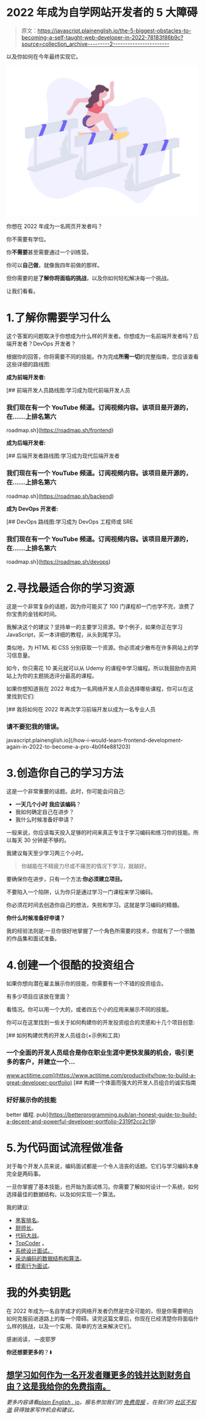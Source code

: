 # 2022 年成为自学网站开发者的 5 大障碍

> 原文：<https://javascript.plainenglish.io/the-5-biggest-obstacles-to-becoming-a-self-taught-web-developer-in-2022-78183f86b9c?source=collection_archive---------2----------------------->

以及你如何在今年最终实现它。

![](img/071006d1048031d6e8820bbfe09423c2.png)

你想在 2022 年成为一名网页开发者吗？

你不需要有学位。

你**不需要**甚至需要通过一个训练营。

你可以**自己做**，就像我四年前做的那样。

但你需要的是**了解你将面临的挑战**，以及你如何轻松解决每一个挑战。

让我们看看。

# 1.了解你需要学习什么

这个答案的问题取决于你想成为什么样的开发者。你想成为一名前端开发者吗？后端开发者？DevOps 开发者？

根据你的回答，你将需要不同的技能。作为完成**所需一切**的完整指南，您应该查看这些详细的路线图:

**成为前端开发者:**

[](https://roadmap.sh/frontend) [## 前端开发人员路线图:学习成为现代前端开发人员

### 我们现在有一个 YouTube 频道。订阅视频内容。该项目是开源的，在……上排名第六

roadmap.sh](https://roadmap.sh/frontend) 

**成为后端开发者:**

[](https://roadmap.sh/backend) [## 后端开发者路线图:学习成为现代后端开发者

### 我们现在有一个 YouTube 频道。订阅视频内容。该项目是开源的，在……上排名第六

roadmap.sh](https://roadmap.sh/backend) 

**成为 DevOps 开发者:**

[](https://roadmap.sh/devops) [## DevOps 路线图:学习成为 DevOps 工程师或 SRE

### 我们现在有一个 YouTube 频道。订阅视频内容。该项目是开源的，在……上排名第六

roadmap.sh](https://roadmap.sh/devops) 

# 2.寻找最适合你的学习资源

这是一个非常复杂的话题，因为你可能买了 100 门课程却一门也学不完，浪费了你宝贵的金钱和时间。

我解决这个的建议？坚持单一的主要学习资源。举个例子，如果你正在学习 JavaScript，买一本详细的教程，从头到尾学习。

类似地，为 HTML 和 CSS 分别获取一个资源。你必须减少散布在许多网站上的学习信息量。

如今，你只需花 10 美元就可以从 Udemy 的课程中学习编程。所以我鼓励你去网站上为你的主题挑选评分最高的课程。

如果你想知道我在 2022 年成为一名网络开发人员会选择哪些课程，你可以在这里找到它们:

[](/how-i-would-learn-frontend-development-again-in-2022-to-become-a-pro-4b0f4e881203) [## 我将如何在 2022 年再次学习前端开发以成为一名专业人员

### 请不要犯我的错误。

javascript.plainenglish.io](/how-i-would-learn-frontend-development-again-in-2022-to-become-a-pro-4b0f4e881203) 

# 3.创造你自己的学习方法

这是一个非常重要的话题。此时，你可能会问自己:

*   **一天几个小时** **我应该编码**？
*   我如何确定自己在进步？
*   我什么时候准备好申请？

一般来说，你应该每天投入足够的时间来真正专注于学习编码和练习你的技能。所以每天 30 分钟是不够的。

我建议每天至少学习两三个小时。

> 你越能在不精疲力尽或不痛苦的情况下学习，就越好。

要确保你在进步，只有一个方法:**你必须建立项目。**

不要陷入一个陷阱，认为你只是通过学习一门课程来学习编码。

你必须花时间去创造你自己的想法，失败和学习。这就是学习编码的精髓。

**你什么时候准备好申请？**

我的经验法则是:一旦你很好地掌握了一个角色所需要的技术，你就有了一个很酷的作品集和面试准备。

# 4.创建一个很酷的投资组合

如果你想向潜在雇主展示你的技能，你需要有一个不错的投资组合。

有多少项目应该放在里面？

看情况。你可以用一个大的，或者四五个小的应用来展示不同的技能。

你可以在这里找到一些关于如何构建你的开发投资组合的灵感和十几个项目创意:

[](https://www.actitime.com/productivity/how-to-build-a-great-developer-portfolio) [## 如何构建优秀的开发人员组合(+示例和工具)

### 一个全面的开发人员组合是你在职业生涯中更快发展的机会，吸引更多的客户，并建立一个…

www.actitime.com](https://www.actitime.com/productivity/how-to-build-a-great-developer-portfolio) [](https://betterprogramming.pub/an-honest-guide-to-build-a-decent-and-powerful-developer-portfolio-2319f2cc2c19) [## 构建一个体面而强大的开发人员组合的诚实指南

### 好好展示你的技能

better 编程. pub](https://betterprogramming.pub/an-honest-guide-to-build-a-decent-and-powerful-developer-portfolio-2319f2cc2c19) 

# 5.为代码面试流程做准备

对于每个开发人员来说，编码面试都是一个令人沮丧的话题。它们与学习编码本身完全是两码事。

一旦你掌握了基本技能，也开始为面试练习。你需要了解如何设计一个系统，如何选择最佳的数据结构，以及如何实现一个算法。

我的建议:

*   [黑客排名](https://www.hackerrank.com/dashboard)。
*   [厨师长](https://www.codechef.com/)。
*   [代码大战](https://www.codewars.com/)。
*   [TopCoder](https://www.topcoder.com/challenges) 。
*   [系统设计面试。](https://www.educative.io/courses/grokking-the-system-design-interview)
*   [采访编码的数据结构和算法](https://www.educative.io/courses/data-structures-coding-interviews-javascript)。
*   [摸索行为面试](https://www.educative.io/courses/grokking-the-behavioral-interview?aid=5082902844932096&utm_source=google&utm_medium=paid&utm_content=dynamic&utm_term=&utm_campaign=%5BTest%5D+Dynamic+Verticals&utm_source=adwords&utm_medium=ppc&hsa_acc=5451446008&hsa_cam=14045073269&hsa_grp=133859926209&hsa_ad=569481581926&hsa_src=g&hsa_tgt=dsa-387663692102&hsa_kw=&hsa_mt=&hsa_net=adwords&hsa_ver=3&gclid=CjwKCAiA5t-OBhByEiwAhR-hm7uRM6lxD3HZN87wOSBECFrVx2RJcjhKVFpuJalChDoT047Lf9rarhoCkhAQAvD_BwE)。

# 我的外卖钥匙

在 2022 年成为一名自学成才的网络开发者仍然是完全可能的，但是你需要明白如何克服前进道路上的每一个障碍。读完这篇文章后，你现在已经清楚你将面临什么样的挑战，以及一个实用、简单的方法来解决它们。

感谢阅读，
—皮耶罗

**你还想要更多的**？⬇️

## [想学习如何作为一名开发者赚更多的钱并达到财务自由？这是我给你的免费指南。](https://tinyurl.com/MoneyDev)

*更多内容请看*[*plain English . io*](http://plainenglish.io/)*。报名参加我们的* [*免费周报*](http://newsletter.plainenglish.io/) *。在我们的* [*社区不和谐*](https://discord.gg/GtDtUAvyhW) *获得独家写作机会和建议。*